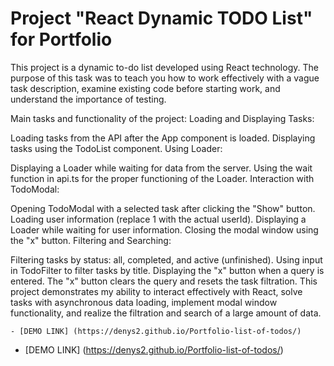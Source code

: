# Project "React Dynamic TODO List" for Portfolio

This project is a dynamic to-do list developed using React technology. The purpose of this task was to teach you how to work effectively with a vague task description, examine existing code before starting work, and understand the importance of testing.

Main tasks and functionality of the project:
Loading and Displaying Tasks:

Loading tasks from the API after the App component is loaded.
Displaying tasks using the TodoList component.
Using Loader:

Displaying a Loader while waiting for data from the server.
Using the wait function in api.ts for the proper functioning of the Loader.
Interaction with TodoModal:

Opening TodoModal with a selected task after clicking the "Show" button.
Loading user information (replace 1 with the actual userId).
Displaying a Loader while waiting for user information.
Closing the modal window using the "x" button.
Filtering and Searching:

Filtering tasks by status: all, completed, and active (unfinished).
Using input in TodoFilter to filter tasks by title.
Displaying the "x" button when a query is entered.
The "x" button clears the query and resets the task filtration.
This project demonstrates my ability to interact effectively with React, solve tasks with asynchronous data loading, implement modal window functionality, and realize the filtration and search of a large amount of data.

    - [DEMO LINK] (https://denys2.github.io/Portfolio-list-of-todos/) 
  - [DEMO LINK] (https://denys2.github.io/Portfolio-list-of-todos/)

